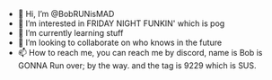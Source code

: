 - 👋 Hi, I’m @BobRUNisMAD
- 👀 I’m interested in FRIDAY NIGHT FUNKIN' which is pog
- 🌱 I’m currently learning stuff
- 💞️ I’m looking to collaborate on who knows in the future
- 📫 How to reach me, you can reach me by discord, name is Bob is GONNA Run over; by the way. and the tag is 9229 which is SUS. 

<!---
BobRUNisMAD/BobRUNisMAD is a ✨ special ✨ repository because its `README.md` (this file) appears on your GitHub profile.
You can click the Preview link to take a look at your changes.
--->
